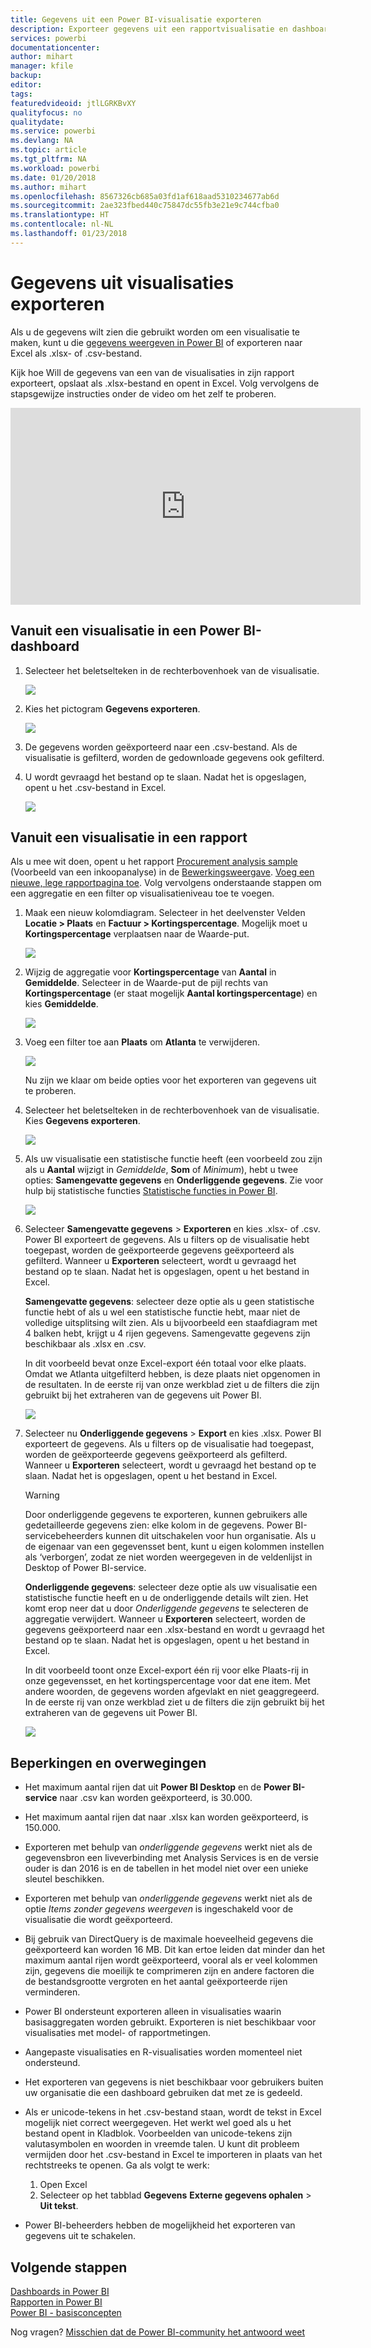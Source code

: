 ```yaml
---
title: Gegevens uit een Power BI-visualisatie exporteren
description: Exporteer gegevens uit een rapportvisualisatie en dashboardvisualisatie en bekijk ze in Excel.
services: powerbi
documentationcenter: 
author: mihart
manager: kfile
backup: 
editor: 
tags: 
featuredvideoid: jtlLGRKBvXY
qualityfocus: no
qualitydate: 
ms.service: powerbi
ms.devlang: NA
ms.topic: article
ms.tgt_pltfrm: NA
ms.workload: powerbi
ms.date: 01/20/2018
ms.author: mihart
ms.openlocfilehash: 8567326cb685a03fd1af618aad5310234677ab6d
ms.sourcegitcommit: 2ae323fbed440c75847dc55fb3e21e9c744cfba0
ms.translationtype: HT
ms.contentlocale: nl-NL
ms.lasthandoff: 01/23/2018
---
```

# <a name="export-data-from-visualizations"></a>Gegevens uit visualisaties exporteren
Als u de gegevens wilt zien die gebruikt worden om een visualisatie te maken, kunt u die [gegevens weergeven in Power BI](service-reports-show-data.md) of exporteren naar Excel als .xlsx- of .csv-bestand.   

Kijk hoe Will de gegevens van een van de visualisaties in zijn rapport exporteert, opslaat als .xlsx-bestand en opent in Excel. Volg vervolgens de stapsgewijze instructies onder de video om het zelf te proberen.

<iframe width="560" height="315" src="https://www.youtube.com/embed/KjheMTGjDXw" frameborder="0" allowfullscreen></iframe>

## <a name="from-a-visualization-on-a-power-bi-dashboard"></a>Vanuit een visualisatie in een Power BI-dashboard
1. Selecteer het beletselteken in de rechterbovenhoek van de visualisatie.
   
    ![](media/power-bi-visualization-export-data/pbi-export-tile3.png)
2. Kies het pictogram **Gegevens exporteren**.
   
    ![](media/power-bi-visualization-export-data/pbi_export_dash.png)
3. De gegevens worden geëxporteerd naar een .csv-bestand. Als de visualisatie is gefilterd, worden de gedownloade gegevens ook gefilterd.
4. U wordt gevraagd het bestand op te slaan.  Nadat het is opgeslagen, opent u het .csv-bestand in Excel.
   
    ![](media/power-bi-visualization-export-data/pbi-export-to-excel.png)

## <a name="from-a-visualization-in-a-report"></a>Vanuit een visualisatie in een rapport
Als u mee wit doen, opent u het rapport [Procurement analysis sample](sample-procurement.md) (Voorbeeld van een inkoopanalyse) in de [Bewerkingsweergave](service-reading-view-and-editing-view.md). [Voeg een nieuwe, lege rapportpagina toe](power-bi-report-add-page.md). Volg vervolgens onderstaande stappen om een aggregatie en een filter op visualisatieniveau toe te voegen.

1. Maak een nieuw kolomdiagram.  Selecteer in het deelvenster Velden **Locatie > Plaats** en **Factuur > Kortingspercentage**.  Mogelijk moet u **Kortingspercentage** verplaatsen naar de Waarde-put. 
   
    ![](media/power-bi-visualization-export-data/power-bi-export-data3.png)
2. Wijzig de aggregatie voor **Kortingspercentage** van **Aantal** in **Gemiddelde**. Selecteer in de Waarde-put de pijl rechts van **Kortingspercentage** (er staat mogelijk **Aantal kortingspercentage**) en kies **Gemiddelde**.
   
    ![](media/power-bi-visualization-export-data/power-bi-export-data6.png)
3. Voeg een filter toe aan **Plaats** om **Atlanta** te verwijderen.
   
   ![](media/power-bi-visualization-export-data/power-bi-export-data4.png)
   
   Nu zijn we klaar om beide opties voor het exporteren van gegevens uit te proberen.
4. Selecteer het beletselteken in de rechterbovenhoek van de visualisatie. Kies **Gegevens exporteren**.
   
   ![](media/power-bi-visualization-export-data/power-bi-export-data2.png)
5. Als uw visualisatie een statistische functie heeft (een voorbeeld zou zijn als u **Aantal** wijzigt in *Gemiddelde*, **Som** of *Minimum*), hebt u twee opties: **Samengevatte gegevens** en **Onderliggende gegevens**. Zie voor hulp bij statistische functies [Statistische functies in Power BI](service-aggregates.md).
   
    ![](media/power-bi-visualization-export-data/power-bi-export-data5.png)
6. Selecteer **Samengevatte gegevens** > **Exporteren** en kies .xlsx- of .csv. Power BI exporteert de gegevens.  Als u filters op de visualisatie hebt toegepast, worden de geëxporteerde gegevens geëxporteerd als gefilterd. Wanneer u **Exporteren** selecteert, wordt u gevraagd het bestand op te slaan. Nadat het is opgeslagen, opent u het bestand in Excel.
   
   **Samengevatte gegevens**: selecteer deze optie als u geen statistische functie hebt of als u wel een statistische functie hebt, maar niet de volledige uitsplitsing wilt zien. Als u bijvoorbeeld een staafdiagram met 4 balken hebt, krijgt u 4 rijen gegevens. Samengevatte gegevens zijn beschikbaar als .xlsx en .csv.
   
   In dit voorbeeld bevat onze Excel-export één totaal voor elke plaats. Omdat we Atlanta uitgefilterd hebben, is deze plaats niet opgenomen in de resultaten.  In de eerste rij van onze werkblad ziet u de filters die zijn gebruikt bij het extraheren van de gegevens uit Power BI.
   
   ![](media/power-bi-visualization-export-data/power-bi-export-data7.png)
7. Selecteer nu  **Onderliggende gegevens** > **Export** en kies .xlsx. Power BI exporteert de gegevens. Als u filters op de visualisatie had toegepast, worden de geëxporteerde gegevens geëxporteerd als gefilterd. Wanneer u **Exporteren** selecteert, wordt u gevraagd het bestand op te slaan. Nadat het is opgeslagen, opent u het bestand in Excel.
   
   >[!WARNING]
   >Door onderliggende gegevens te exporteren, kunnen gebruikers alle gedetailleerde gegevens zien: elke kolom in de gegevens. Power BI-servicebeheerders kunnen dit uitschakelen voor hun organisatie. Als u de eigenaar van een gegevensset bent, kunt u eigen kolommen instellen als ‘verborgen’, zodat ze niet worden weergegeven in de veldenlijst in Desktop of Power BI-service.
   
   
   **Onderliggende gegevens**: selecteer deze optie als uw visualisatie een statistische functie heeft en u de onderliggende details wilt zien. Het komt erop neer dat u door *Onderliggende gegevens* te selecteren de aggregatie verwijdert. Wanneer u **Exporteren** selecteert, worden de gegevens geëxporteerd naar een .xlsx-bestand en wordt u gevraagd het bestand op te slaan. Nadat het is opgeslagen, opent u het bestand in Excel.
   
   In dit voorbeeld toont onze Excel-export één rij voor elke Plaats-rij in onze gegevensset, en het kortingspercentage voor dat ene item. Met andere woorden, de gegevens worden afgevlakt en niet geaggregeerd. In de eerste rij van onze werkblad ziet u de filters die zijn gebruikt bij het extraheren van de gegevens uit Power BI.  
   
   ![](media/power-bi-visualization-export-data/power-bi-export-data8.png)

## <a name="limitations-and-considerations"></a>Beperkingen en overwegingen
* Het maximum aantal rijen dat uit **Power BI Desktop** en de **Power BI-service** naar .csv kan worden geëxporteerd, is 30.000.
* Het maximum aantal rijen dat naar .xlsx kan worden geëxporteerd, is 150.000.
* Exporteren met behulp van *onderliggende gegevens* werkt niet als de gegevensbron een liveverbinding met Analysis Services is en de versie ouder is dan 2016 is en de tabellen in het model niet over een unieke sleutel beschikken.  
* Exporteren met behulp van *onderliggende gegevens* werkt niet als de optie *Items zonder gegevens weergeven* is ingeschakeld voor de visualisatie die wordt geëxporteerd.
* Bij gebruik van DirectQuery is de maximale hoeveelheid gegevens die geëxporteerd kan worden 16 MB. Dit kan ertoe leiden dat minder dan het maximum aantal rijen wordt geëxporteerd, vooral als er veel kolommen zijn, gegevens die moeilijk te comprimeren zijn en andere factoren die de bestandsgrootte vergroten en het aantal geëxporteerde rijen verminderen.
* Power BI ondersteunt exporteren alleen in visualisaties waarin basisaggregaten worden gebruikt. Exporteren is niet beschikbaar voor visualisaties met model- of rapportmetingen.
* Aangepaste visualisaties en R-visualisaties worden momenteel niet ondersteund.
* Het exporteren van gegevens is niet beschikbaar voor gebruikers buiten uw organisatie die een dashboard gebruiken dat met ze is gedeeld. 
* Als er unicode-tekens in het .csv-bestand staan, wordt de tekst in Excel mogelijk niet correct weergegeven. Het werkt wel goed als u het bestand opent in Kladblok. Voorbeelden van unicode-tekens zijn valutasymbolen en woorden in vreemde talen. U kunt dit probleem vermijden door het .csv-bestand in Excel te importeren in plaats van het rechtstreeks te openen. Ga als volgt te werk:
  
  1. Open Excel
  2. Selecteer op het tabblad **Gegevens** **Externe gegevens ophalen** > **Uit tekst**.
* Power BI-beheerders hebben de mogelijkheid het exporteren van gegevens uit te schakelen.

## <a name="next-steps"></a>Volgende stappen
[Dashboards in Power BI](service-dashboards.md)  
[Rapporten in Power BI](service-reports.md)  
[Power BI - basisconcepten](service-basic-concepts.md)

Nog vragen? [Misschien dat de Power BI-community het antwoord weet](http://community.powerbi.com/)


